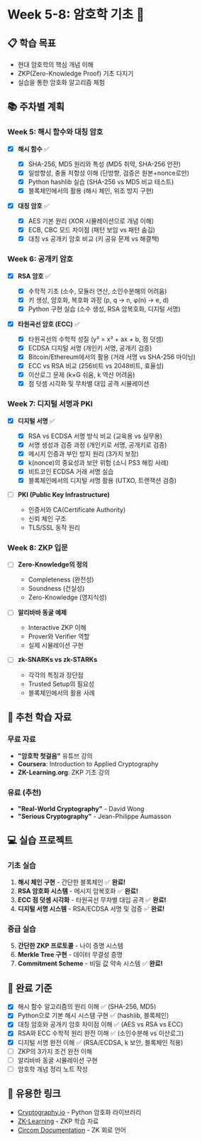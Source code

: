 # Week 5-8: 암호학 기초 🔐

## 📋 학습 목표

- 현대 암호학의 핵심 개념 이해
- ZKP(Zero-Knowledge Proof) 기초 다지기
- 실습을 통한 암호화 알고리즘 체험

## 📚 주차별 계획

### Week 5: 해시 함수와 대칭 암호

- [x] **해시 함수** ✅

  - [x] SHA-256, MD5 원리와 특성 (MD5 취약, SHA-256 안전)
  - [x] 일방향성, 충돌 저항성 이해 (단방향, 검증은 원본+nonce로만)
  - [x] Python hashlib 실습 (SHA-256 vs MD5 비교 테스트)
  - [x] 블록체인에서의 활용 (해시 체인, 위조 방지 구현)

- [x] **대칭 암호** ✅
  - [x] AES 기본 원리 (XOR 시뮬레이션으로 개념 이해)
  - [x] ECB, CBC 모드 차이점 (패턴 보임 vs 패턴 숨김)
  - [x] 대칭 vs 공개키 암호 비교 (키 공유 문제 vs 해결책)

### Week 6: 공개키 암호

- [x] **RSA 암호** ✅

  - [x] 수학적 기초 (소수, 모듈러 연산, 소인수분해의 어려움)
  - [x] 키 생성, 암호화, 복호화 과정 (p, q → n, φ(n) → e, d)
  - [x] Python 구현 실습 (소수 생성, RSA 암복호화, 디지털 서명)

- [x] **타원곡선 암호 (ECC)** ✅
  - [x] 타원곡선의 수학적 성질 (y² = x³ + ax + b, 점 덧셈)
  - [x] ECDSA 디지털 서명 (개인키 서명, 공개키 검증)
  - [x] Bitcoin/Ethereum에서의 활용 (거래 서명 vs SHA-256 마이닝)
  - [x] ECC vs RSA 비교 (256비트 vs 2048비트, 효율성)
  - [x] 이산로그 문제 (k×G 쉬움, k 역산 어려움)
  - [x] 점 덧셈 시각화 및 무차별 대입 공격 시뮬레이션

### Week 7: 디지털 서명과 PKI

- [x] **디지털 서명** ✅

  - [x] RSA vs ECDSA 서명 방식 비교 (교육용 vs 실무용)
  - [x] 서명 생성과 검증 과정 (개인키로 서명, 공개키로 검증)
  - [x] 메시지 인증과 부인 방지 원리 (3가지 보장)
  - [x] k(nonce)의 중요성과 보안 위험 (소니 PS3 해킹 사례)
  - [x] 비트코인 ECDSA 거래 서명 실습
  - [x] 블록체인에서의 디지털 서명 활용 (UTXO, 트랜잭션 검증)

- [ ] **PKI (Public Key Infrastructure)**
  - 인증서와 CA(Certificate Authority)
  - 신뢰 체인 구조
  - TLS/SSL 동작 원리

### Week 8: ZKP 입문

- [ ] **Zero-Knowledge의 정의**

  - Completeness (완전성)
  - Soundness (건실성)
  - Zero-Knowledge (영지식성)

- [ ] **알리바바 동굴 예제**

  - Interactive ZKP 이해
  - Prover와 Verifier 역할
  - 실제 시뮬레이션 구현

- [ ] **zk-SNARKs vs zk-STARKs**
  - 각각의 특징과 장단점
  - Trusted Setup의 필요성
  - 블록체인에서의 활용 사례

## 📖 추천 학습 자료

### 무료 자료

- **"암호학 첫걸음"** 유튜브 강의
- **Coursera**: Introduction to Applied Cryptography
- **ZK-Learning.org**: ZKP 기초 강의

### 유료 (추천)

- **"Real-World Cryptography"** - David Wong
- **"Serious Cryptography"** - Jean-Philippe Aumasson

## 💻 실습 프로젝트

### 기초 실습

1. **해시 체인 구현** - 간단한 블록체인 ✅ **완료!**
2. **RSA 암호화 시스템** - 메시지 암복호화 ✅ **완료!**
3. **ECC 점 덧셈 시각화** - 타원곡선 무차별 대입 공격 ✅ **완료!**
4. **디지털 서명 시스템** - RSA/ECDSA 서명 및 검증 ✅ **완료!**

### 중급 실습

5. **간단한 ZKP 프로토콜** - 나이 증명 시스템
6. **Merkle Tree 구현** - 데이터 무결성 증명
7. **Commitment Scheme** - 비밀 값 약속 시스템 ✅ **완료!**

## 🎯 완료 기준

- [x] 해시 함수 알고리즘의 원리 이해 ✅ (SHA-256, MD5)
- [x] Python으로 기본 해시 시스템 구현 ✅ (hashlib, 블록체인)
- [x] 대칭 암호와 공개키 암호 차이점 이해 ✅ (AES vs RSA vs ECC)
- [x] RSA와 ECC 수학적 원리 완전 이해 ✅ (소인수분해 vs 이산로그)
- [x] 디지털 서명 완전 이해 ✅ (RSA/ECDSA, k 보안, 블록체인 적용)
- [ ] ZKP의 3가지 조건 완전 이해
- [ ] 알리바바 동굴 시뮬레이션 구현
- [ ] 암호학 개념 정리 노트 작성

## 🔗 유용한 링크

- [Cryptography.io](https://cryptography.io/) - Python 암호화 라이브러리
- [ZK-Learning](https://zk-learning.org/) - ZKP 학습 자료
- [Circom Documentation](https://docs.circom.io/) - ZK 회로 언어
